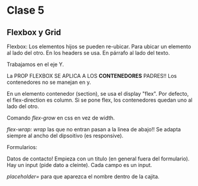 # Clase 5
## Flexbox y Grid

Flexbox: Los elementos hijos se pueden re-ubicar. Para ubicar un elemento al lado del otro. En los headers se usa. En párrafo al lado del texto. 

Trabajamos en el eje Y.

La PROP FLEXBOX SE APLICA A LOS **CONTENEDORES** PADRES!! Los contenedores no se manejan en y. 

En un elemento contenedor (section), se usa el display "flex". Por defecto, el flex-direction es column. Si se pone flex, los contenedores quedan uno al lado del otro.

Comando *flex-grow* en css en vez de width. 

*flex-wrap: wrap* las que no entran pasan  a la linea de abajo!! Se adapta siempre al ancho del dipsoitivo (es responsive).

Formularios:

Datos de contacto! Empieza con un titulo (en general fuera del formulario). Hay un input (pide dato a cleinte). Cada campo es un input.

*placeholder=* para que aparezca el nombre dentro de la cajita.
